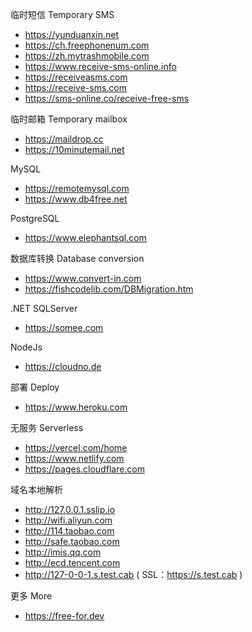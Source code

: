 临时短信 Temporary SMS
- <https://yunduanxin.net>
- <https://ch.freephonenum.com>
- <https://zh.mytrashmobile.com>
- <https://www.receive-sms-online.info>
- <https://receiveasms.com>
- <https://receive-sms.com>
- <https://sms-online.co/receive-free-sms>

临时邮箱 Temporary mailbox
- <https://maildrop.cc>
- <https://10minutemail.net>

MySQL
- <https://remotemysql.com>
- <https://www.db4free.net>

PostgreSQL
- <https://www.elephantsql.com>

数据库转换 Database conversion
- <https://www.convert-in.com>
- <https://fishcodelib.com/DBMigration.htm>

.NET SQLServer
- <https://somee.com>

NodeJs
- <https://cloudno.de>

部署 Deploy
- <https://www.heroku.com>

无服务 Serverless
- <https://vercel.com/home>
- <https://www.netlify.com>
- <https://pages.cloudflare.com>

域名本地解析
- <http://127.0.0.1.sslip.io>
- <http://wifi.aliyun.com>
- <http://114.taobao.com>
- <http://safe.taobao.com>
- <http://imis.qq.com>
- <http://ecd.tencent.com>
- <http://127-0-0-1.s.test.cab> ( SSL：<https://s.test.cab> )

更多 More
- <https://free-for.dev>
